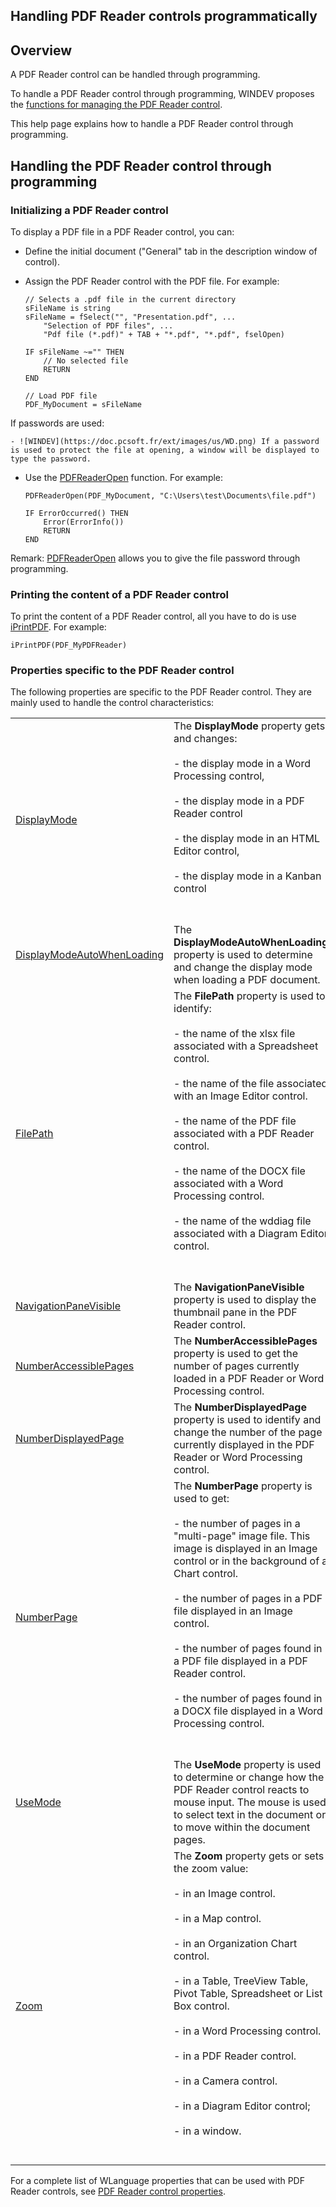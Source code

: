 


## Handling PDF Reader controls programmatically
			



<a name="NOTE1"></a>
<a name="NOTE1_1"></a>


## Overview
<a name="overview_ELTTEXTE000147"></a>
A PDF Reader control can be handled through programming. 

To handle a PDF Reader control through programming, WINDEV proposes the [functions for managing the PDF Reader control](../WDLang1/1000023466.md). 

This help page explains how to handle a PDF Reader control through programming. 



<a name="NOTE2"></a>
<a name="NOTE2_1"></a>


## Handling the PDF Reader control through programming
<a name="handling_the_pdf_reader_control_through_programming_ELTTEXTE000171"></a>


### Initializing a PDF Reader control
<a name="initializing_pdf_reader_control_ELTPARAGRAPHE000040"></a>

To display a PDF file in a PDF Reader control, you can: 

- Define the initial document ("General" tab in the description window of control). 

- Assign the PDF Reader control with the PDF file. For example: 
	
	```wl
	// Selects a .pdf file in the current directory
	sFileName is string
	sFileName = fSelect("", "Presentation.pdf", ...
		"Selection of PDF files", ...
		"Pdf file (*.pdf)" + TAB + "*.pdf", "*.pdf", fselOpen)
	
	IF sFileName ~="" THEN
		// No selected file
		RETURN
	END
	
	// Load PDF file
	PDF_MyDocument = sFileName
	```
 If passwords are used: 

	- ![WINDEV](https://doc.pcsoft.fr/ext/images/us/WD.png) If a password is used to protect the file at opening, a window will be displayed to type the password. 







- Use the [PDFReaderOpen](../WDLang1/1000023452.md) function. For example: 
	
	```wl
	PDFReaderOpen(PDF_MyDocument, "C:\Users\test\Documents\file.pdf")
	
	IF ErrorOccurred() THEN
		Error(ErrorInfo())
		RETURN
	END
	```
 Remark: [PDFReaderOpen](../WDLang1/1000023452.md) allows you to give the file password through programming.



<a name="NOTE2_2"></a>


### Printing the content of a PDF Reader control
<a name="printing_the_content_pdf_reader_control_ELTPARAGRAPHE000078"></a>

To print the content of a PDF Reader control, all you have to do is use [iPrintPDF](../WDLang5/1000020519.md). For example: 

```wl
iPrintPDF(PDF_MyPDFReader)
```

<a name="NOTE2_3"></a>


### Properties specific to the PDF Reader control
<a name="properties_specific_the_pdf_reader_control_ELTPARAGRAPHE000092"></a>The following properties are specific to the PDF Reader control. They are mainly used to handle the control characteristics: 



|   |   |
| --- | --- |
| [DisplayMode](../Proprietes/1000023378.md) | The **DisplayMode** property gets and changes: <br><br>- the display mode in a Word Processing control, <br><br>- the display mode in a PDF Reader control<br><br>- the display mode in an HTML Editor control, <br><br>- the display mode in a Kanban control<br><br><br> |
| [DisplayModeAutoWhenLoading](../Proprietes/1000023467.md) | The **DisplayModeAutoWhenLoading** property is used to determine and change the display mode when loading a PDF document. |
| [FilePath](../Proprietes/1000023104.md) | The **FilePath** property is used to identify: <br><br>- the name of the xlsx file associated with a Spreadsheet control.<br><br>- the name of the file associated with an Image Editor control. <br><br>- the name of the PDF file associated with a PDF Reader control. <br><br>- the name of the DOCX file associated with a Word Processing control. <br><br>- the name of the wddiag file associated with a Diagram Editor control. <br><br><br> |
| [NavigationPaneVisible](../Proprietes/1000023437.md) | The **NavigationPaneVisible** property is used to display the thumbnail pane in the PDF Reader control. |
| [NumberAccessiblePages](../Proprietes/1000023477.md) | The **NumberAccessiblePages** property is used to get the number of pages currently loaded in a PDF Reader or Word Processing control. |
| [NumberDisplayedPage](../Proprietes/1000023479.md) | The **NumberDisplayedPage** property is used to identify and change the number of the page currently displayed in the PDF Reader or Word Processing control. |
| [NumberPage](../Proprietes/2510084.md) | The **NumberPage** property is used to get: <br><br>- the number of pages in a "multi-page" image file. This image is displayed in an Image control or in the background of a Chart control.<br><br>- the number of pages in a PDF file displayed in an Image control.<br><br>- the number of pages found in a PDF file displayed in a PDF Reader control.<br><br>- the number of pages found in a DOCX file displayed in a Word Processing control. <br><br><br> |
| [UseMode](../Proprietes/1000023449.md) | The **UseMode** property is used to determine or change how the PDF Reader control reacts to mouse input. The mouse is used to select text in the document or to move within the document pages. |
| [Zoom](../Proprietes/1000017201.md) | The **Zoom** property gets or sets the zoom value: <br><br>- in an Image control.<br><br>- in a Map control. <br><br>- in an Organization Chart control.<br><br>- in a Table, TreeView Table, Pivot Table, Spreadsheet or List Box control. <br><br>- in a Word Processing control. <br><br>- in a PDF Reader control.<br><br>- in a Camera control.<br><br>- in a Diagram Editor control; <br><br>- in a window.<br><br><br> |





For a complete list of WLanguage properties that can be used with PDF Reader controls, see [PDF Reader control properties](../WDChamp/1410087038.md).



